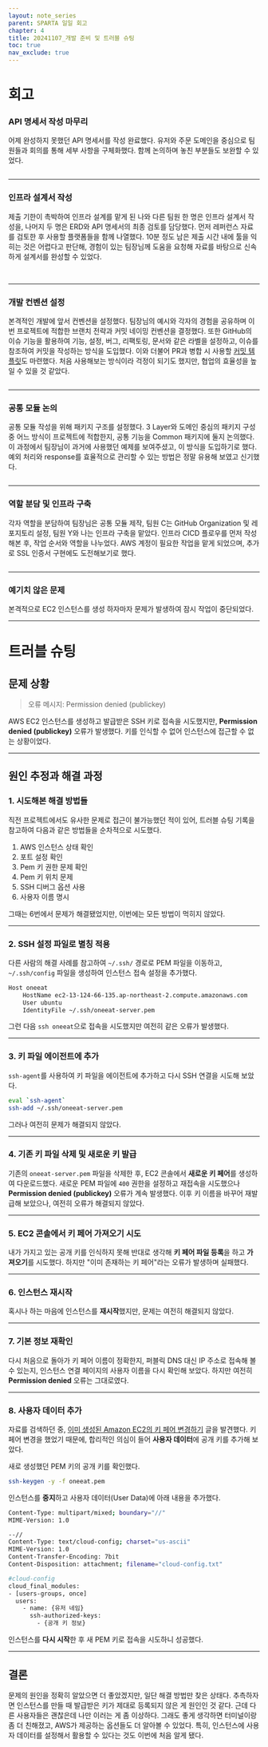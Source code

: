 ```yaml
---
layout: note_series
parent: SPARTA 일일 회고
chapter: 4
title: 20241107_개발 준비 및 트러블 슈팅
toc: true
nav_exclude: true
---
```


# 회고
### API 명세서 작성 마무리
어제 완성하지 못했던 API 명세서를 작성 완료했다. 
유저와 주문 도메인을 중심으로 팀원들과 회의를 통해 세부 사항을 구체화했다. 
함께 논의하며 놓친 부분들도 보완할 수 있었다.

<img class="cdn-img" id="241107-api-명세서.png">

---

### 인프라 설계서 작성
제출 기한이 촉박하여 인프라 설계를 맡게 된 나와 다른 팀원 한 명은 인프라 설계서 작성을, 
나머지 두 명은 ERD와 API 명세서의 최종 검토를 담당했다. 
먼저 레퍼런스 자료를 검토한 후 사용할 플랫폼들을 함께 나열했다. 
10분 정도 남은 제출 시간 내에 툴을 익히는 것은 어렵다고 판단해,
경험이 있는 팀장님께 도움을 요청해 자료를 바탕으로 신속하게 설계서를 완성할 수 있었다.

<img class="cdn-img" id="241107-인프라-기획.png">

<img class="cdn-img" id="241107-인프라-설계서.png">

---

### 개발 컨벤션 설정
본격적인 개발에 앞서 컨벤션을 설정했다. 
팀장님의 예시와 각자의 경험을 공유하며 이번 프로젝트에 적합한 브랜치 전략과 커밋 네이밍 컨벤션을 결정했다. 
또한 GitHub의 이슈 기능을 활용하여 기능, 설정, 버그, 리팩토링, 문서와 같은 라벨을 설정하고, 이슈를 참조하여 커밋을 작성하는 방식을 도입했다.
이와 더불어 PR과 병합 시 사용할 [커밋 템플릿](https://html-jc.tistory.com/642)도 마련했다.
처음 사용해보는 방식이라 걱정이 되기도 했지만, 협업의 효율성을 높일 수 있을 것 같았다. 

<img class="cdn-img" id="241107-컨벤션.png">

---
### 공통 모듈 논의
공통 모듈 작성을 위해 패키지 구조를 설정했다. 
3 Layer와 도메인 중심의 패키지 구성 중 어느 방식이 프로젝트에 적합한지, 
공통 기능을 Common 패키지에 둘지 논의했다. 
이 과정에서 팀장님이 과거에 사용했던 예제를 보여주셨고, 이 방식을 도입하기로 했다. 
예외 처리와 response를 효율적으로 관리할 수 있는 방법은 정말 유용해 보였고 신기했다.

<img class="cdn-img" id="241107-패키지.png">

---

### 역할 분담 및 인프라 구축
각자 역할을 분담하여 팀장님은 공통 모듈 제작, 팀원 C는 GitHub Organization 및 레포지토리 설정, 팀원 Y와 나는 인프라 구축을 맡았다. 
인프라 CICD 플로우를 먼저 작성해본 후, 작업 순서와 역할을 나누었다.
AWS 계정이 필요한 작업을 맡게 되었으며, 추가로 SSL 인증서 구현에도 도전해보기로 했다.

<img class="cdn-img" id="241107-인프라-정의.png">

---

### 예기치 않은 문제
본격적으로 EC2 인스턴스를 생성 하자마자 문제가 발생하여 잠시 작업이 중단되었다.

---

# 트러블 슈팅
## 문제 상황
> 오류 메시지: Permission denied (publickey)

AWS EC2 인스턴스를 생성하고 발급받은 SSH 키로 접속을 시도했지만, 
**Permission denied (publickey)** 오류가 발생했다. 
키를 인식할 수 없어 인스턴스에 접근할 수 없는 상황이었다.

---

## 원인 추정과 해결 과정
### 1. 시도해본 해결 방법들
직전 프로젝트에서도 유사한 문제로 접근이 불가능했던 적이 있어, 트러블 슈팅 기록을 참고하여 다음과 같은 방법들을 순차적으로 시도했다.

1. AWS 인스턴스 상태 확인
2. 포트 설정 확인
3. Pem 키 권한 문제 확인
4. Pem 키 위치 문제
5. SSH 디버그 옵션 사용
6. 사용자 이름 명시

그때는 6번에서 문제가 해결됐었지만, 이번에는 모든 방법이 먹히지 않았다.

---

### 2. SSH 설정 파일로 별칭 적용
다른 사람의 해결 사례를 참고하여 `~/.ssh/` 경로로 PEM 파일을 이동하고, 
`~/.ssh/config` 파일을 생성하여 인스턴스 접속 설정을 추가했다.

```bash
Host oneeat
    HostName ec2-13-124-66-135.ap-northeast-2.compute.amazonaws.com
    User ubuntu
    IdentityFile ~/.ssh/oneeat-server.pem
```
그런 다음 `ssh oneeat`으로 접속을 시도했지만 여전히 같은 오류가 발생했다.

---

### 3. 키 파일 에이전트에 추가
`ssh-agent`를 사용하여 키 파일을 에이전트에 추가하고 다시 SSH 연결을 시도해 보았다.

```bash
eval `ssh-agent`
ssh-add ~/.ssh/oneeat-server.pem
```

그러나 여전히 문제가 해결되지 않았다.

---

### 4. 기존 키 파일 삭제 및 새로운 키 발급
기존의 `oneeat-server.pem` 파일을 삭제한 후, EC2 콘솔에서 **새로운 키 페어**를 생성하여 다운로드했다. 
새로운 PEM 파일에 `400` 권한을 설정하고 재접속을 시도했으나 **Permission denied (publickey)** 오류가 계속 발생했다.
이후 키 이름을 바꾸어 재발급해 보았으나, 여전히 오류가 해결되지 않았다.

---

### 5. EC2 콘솔에서 키 페어 가져오기 시도
내가 가지고 있는 공개 키를 인식하지 못해 반대로 생각해 **키 페어 파일 등록**을 하고 **가져오기**를 시도했다. 
하지만 "이미 존재하는 키 페어"라는 오류가 발생하며 실패했다.

---

### 6. 인스턴스 재시작
혹시나 하는 마음에 인스턴스를 **재시작**했지만, 문제는 여전히 해결되지 않았다.

---

### 7. 기본 정보 재확인
다시 처음으로 돌아가 키 페어 이름이 정확한지, 퍼블릭 DNS 대신 IP 주소로 접속해 볼 수 있는지, 
인스턴스 연결 페이지의 사용자 이름을 다시 확인해 보았다. 
하지만 여전히 **Permission denied** 오류는 그대로였다.

---

### 8. 사용자 데이터 추가
자료를 검색하던 중, [이미 생성된 Amazon EC2의 키 페어 변경하기](https://dev.classmethod.jp/articles/jw-try-changing-an-already-created-key-pair-for-amazon-ec2/) 글을 발견했다. 
키 페어 변경을 했었기 때문에, 합리적인 의심이 들어 **사용자 데이터**에 공개 키를 추가해 보았다.

새로 생성했던 PEM 키의 공개 키를 확인했다.
```bash
ssh-keygen -y -f oneeat.pem
```

인스턴스를 **중지**하고 사용자 데이터(User Data)에 아래 내용을 추가했다.

```bash
Content-Type: multipart/mixed; boundary="//"
MIME-Version: 1.0

--//
Content-Type: text/cloud-config; charset="us-ascii"
MIME-Version: 1.0
Content-Transfer-Encoding: 7bit
Content-Disposition: attachment; filename="cloud-config.txt"

#cloud-config
cloud_final_modules:
- [users-groups, once]
  users:
    - name: {유저 네임}
      ssh-authorized-keys:
        - {공개 키 정보}
```

인스턴스를 **다시 시작**한 후 새 PEM 키로 접속을 시도하니 성공했다.

---

## 결론
문제의 원인을 정확히 알았으면 더 좋았겠지만, 일단 해결 방법만 찾은 상태다. 
추측하자면 인스턴스를 만들 때 발급받은 키가 제대로 등록되지 않은 게 원인인 것 같다. 
근데 다른 사용자들은 괜찮은데 나만 이러는 게 좀 이상하다. 
그래도 좋게 생각하면 터미널이랑 좀 더 친해졌고, AWS가 제공하는 옵션들도 더 알아볼 수 있었다. 
특히, 인스턴스에 사용자 데이터를 설정해서 활용할 수 있다는 것도 이번에 처음 알게 됐다.
